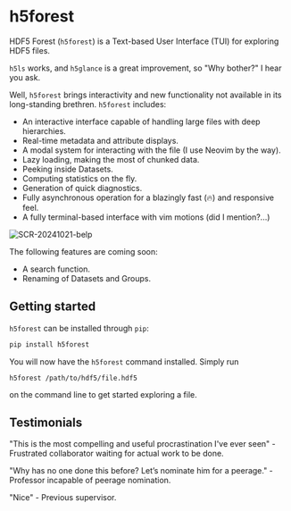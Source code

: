 # h5forest
HDF5 Forest (`h5forest`) is a Text-based User Interface (TUI) for exploring HDF5 files.

`h5ls` works, and `h5glance` is a great improvement, so "Why bother?" I hear you ask. 

Well, `h5forest` brings interactivity and new functionality not available in its long-standing brethren. `h5forest` includes:

- An interactive interface capable of handling large files with deep hierarchies.
- Real-time metadata and attribute displays.
- A modal system for interacting with the file (I use Neovim by the way).
- Lazy loading, making the most of chunked data.
- Peeking inside Datasets.
- Computing statistics on the fly.
- Generation of quick diagnostics.
- Fully asynchronous operation for a blazingly fast (🔥) and responsive feel.
- A fully terminal-based interface with vim motions (did I mention?...)

![SCR-20241021-belp](https://github.com/user-attachments/assets/38b92869-6768-41f4-833c-d8b4ad6c6ad5)

The following features are coming soon:
- A search function.
- Renaming of Datasets and Groups.

## Getting started

`h5forest` can be installed through `pip`:

```bash
pip install h5forest
```

You will now have the `h5forest` command installed. Simply run

```
h5forest /path/to/hdf5/file.hdf5
```

on the command line to get started exploring a file.

## Testimonials

"This is the most compelling and useful procrastination I've ever seen" - Frustrated collaborator waiting for actual work to be done.

"Why has no one done this before? Let’s nominate him for a peerage." - Professor incapable of peerage nomination.

"Nice" - Previous supervisor.



